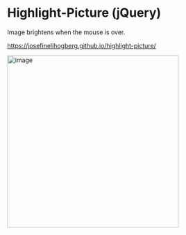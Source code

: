 # Highlight-Picture (jQuery)

Image brightens when the mouse is over.

https://josefinelihogberg.github.io/highlight-picture/

<img width="395" alt="image" src="https://user-images.githubusercontent.com/97985695/217211954-e4962626-b0bb-4aa4-9db3-a7310c58d97a.png">

